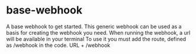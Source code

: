 # base-webhook
A base webhook to get started.
This generic webhook can be used as a basis for creating the webhook you need.
When running the webhook, a url will be available in your terminal
To use it you must add the route, defined as /webhook in the code. URL + /webhook
